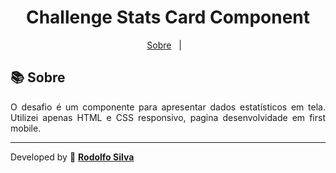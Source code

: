 
<h1 align="center"> 
Challenge Stats Card Component   
</h1>

<p align="center">
  <a href="#-sobre">Sobre</a>&nbsp;&nbsp;&nbsp;|&nbsp;&nbsp;&nbsp;
</p>


## 📚 Sobre

<p align="justify">
O desafio é um componente para apresentar dados estatísticos em tela. Utilizei apenas HTML e CSS responsivo, pagina desenvolvidade em first mobile.
</p>
                                  

---------

Developed by 🍁 [**Rodolfo Silva**](https://github.com/Jrodolfosilva)
